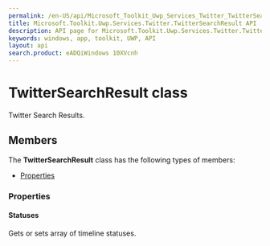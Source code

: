 ```yaml
---
permalink: /en-US/api/Microsoft_Toolkit_Uwp_Services_Twitter_TwitterSearchResult.htm
title: Microsoft.Toolkit.Uwp.Services.Twitter.TwitterSearchResult API 
description: API page for Microsoft.Toolkit.Uwp.Services.Twitter.TwitterSearchResult
keywords: windows, app, toolkit, UWP, API
layout: api
search.product: eADQiWindows 10XVcnh
---
```



# TwitterSearchResult class

Twitter Search Results.

## Members

The **TwitterSearchResult** class has the following types of members:

* [Properties](#Properties)

### Properties

#### Statuses

Gets or sets array of timeline statuses.


